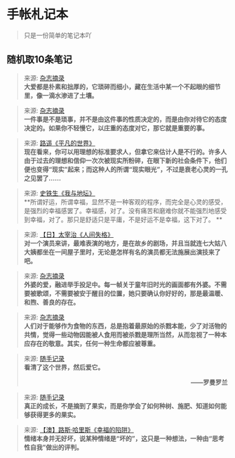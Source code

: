 # 手帐札记本
> 只是一份简单的笔记本吖

## 随机取10条笔记
> 来源: [杂志摘录](杂志摘录.md)<br>**大爱都是朴素和拙厚的，它琐碎而细小，藏在生活中某一个不起眼的细节里，像一滴水渗进了土壤。**

> 来源: [杂志摘录](杂志摘录.md)<br>**一件事是不是琐事，并不是由这件事的性质决定的，而是由你对待它的态度决定的。如果你不轻慢它，以庄重的态度对它，那它就是重要的事。**

> 来源: [路遥《平凡的世界》](图书笔记/路遥《平凡的世界》.md)<br>**现在看来，你可以用理想的标准要求人，但拿它来估计人是不行的。许多人由于过去的理想和信仰一次次被现实所粉碎，在眼下新的社会条件下，他们便也变得“现实”起来；而这种人的所谓“现实眼光”，不过是衰老心灵的一孔之见罢了……**

> 来源: [史铁生《我与地坛》](图书笔记/史铁生《我与地坛》.md)<br>**所谓好运，所谓幸福，显然不是一种客观的程序，而完全是心灵的感受，是强烈的幸福感罢了。幸福感，对了。没有痛苦和磨难你就不能强烈地感受到幸福，对了。那只是舒适只是平庸，不是好运不是幸福，这下对了。 **

> 来源: [【日】太宰治《人间失格》](图书笔记/【日】太宰治《人间失格》.md)<br>**对一个演员来讲，最难表演的地方，是在故乡的剧场，并且当就连七大姑八大姨都坐在一间屋子里时，无论是怎样有名的演员都无法施展出演技来了吧。**

> 来源: [杂志摘录](杂志摘录.md)<br>**外婆的爱，融进举手投足中。每一帧关于童年旧时光的画面都有外婆。不需要被歌颂，不需要被安于醒目的位置，她只要确认你好好的，那是最温暖、和煦、善良的存在。**

> 来源: [杂志摘录](杂志摘录.md)<br>**人们对于能够作为食物的东西，总是抱着最原始的杀戮本能，少了对活物的共情，觉得一些动物因能被人食用而被杀戮是理所当然，从而忽视了一种本应存在的敬意。其实，任何一种生命都应被尊重。**

> 来源: [随手记录](随手记录.md)<br>**看清了这个世界，然后爱它。<p align="right">——罗曼罗兰</p>**

> 来源: [随手记录](随手记录.md)<br>**真正的成长，不是摘到了果实，而是你学会了如何种树、施肥、知道如何能够获得更多的果实。**

> 来源: [【澳】路斯·哈里斯《幸福的陷阱》](图书笔记/【澳】路斯·哈里斯《幸福的陷阱》.md)<br>**情绪本身并无好坏，说某种情绪是“坏的”，这只是一种想法，一种由“思考性自我”做出的评判。**

